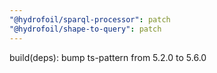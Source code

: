 ```yaml
---
"@hydrofoil/sparql-processor": patch
"@hydrofoil/shape-to-query": patch
---
```


build(deps): bump ts-pattern from 5.2.0 to 5.6.0
